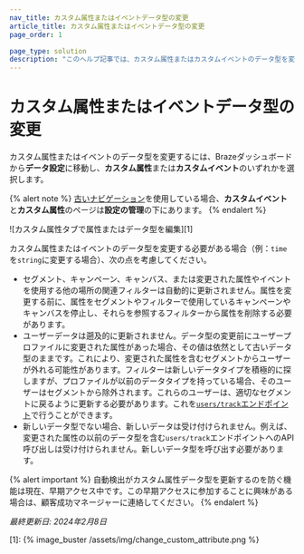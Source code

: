 ```yaml
---
nav_title: カスタム属性またはイベントデータ型の変更
article_title: カスタム属性またはイベントデータ型の変更
page_order: 1

page_type: solution
description: "このヘルプ記事では、カスタム属性またはカスタムイベントのデータ型を変更する方法と、その影響について説明します。"
---
```


# カスタム属性またはイベントデータ型の変更

カスタム属性またはイベントのデータ型を変更するには、Brazeダッシュボードから**データ設定**に移動し、**カスタム属性**または**カスタムイベント**のいずれかを選択します。

{% alert note %}
[古いナビゲーション]({{site.baseurl}}/navigation)を使用している場合、**カスタムイベント**と**カスタム属性**のページは**設定の管理**の下にあります。
{% endalert %}

![カスタム属性タブで属性またはデータ型を編集][1]

カスタム属性またはイベントのデータ型を変更する必要がある場合（例：`time`を`string`に変更する場合）、次の点を考慮してください。

- セグメント、キャンペーン、キャンバス、または変更された属性やイベントを使用する他の場所の関連フィルターは自動的に更新されません。属性を変更する前に、属性をセグメントやフィルターで使用しているキャンペーンやキャンバスを停止し、それらを参照するフィルターから属性を削除する必要があります。
- ユーザーデータは遡及的に更新されません。データ型の変更前にユーザープロファイルに変更された属性があった場合、その値は依然として古いデータ型のままです。これにより、変更された属性を含むセグメントからユーザーが外れる可能性があります。フィルターは新しいデータタイプを積極的に探しますが、プロファイルが以前のデータタイプを持っている場合、そのユーザーはセグメントから除外されます。これらのユーザーは、適切なセグメントに戻るように更新する必要があります。これを[`users/track`エンドポイント]({{site.baseurl}}/api/endpoints/user_data/post_user_track/)で行うことができます。
- 新しいデータ型でない場合、新しいデータは受け付けられません。例えば、変更された属性の以前のデータ型を含む`users/track`エンドポイントへのAPI呼び出しは受け付けられません。新しいデータ型を呼び出す必要があります。

{% alert important %}
自動検出がカスタム属性データ型を更新するのを防ぐ機能は現在、早期アクセス中です。この早期アクセスに参加することに興味がある場合は、顧客成功マネージャーに連絡してください。
{% endalert %}

_最終更新日: 2024年2月8日_

[1]: {% image_buster /assets/img/change_custom_attribute.png %}